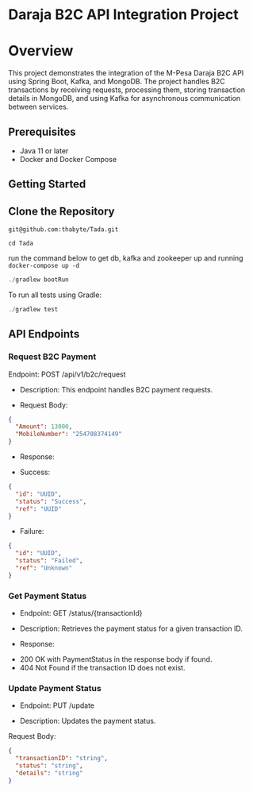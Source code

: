# Daraja B2C API Integration Project

# Overview
This project demonstrates the integration of the M-Pesa Daraja B2C API using Spring Boot, Kafka, and MongoDB. The project handles B2C transactions by receiving requests, processing them, storing transaction details in MongoDB, and using Kafka for asynchronous communication between services.

## Prerequisites
- Java 11 or later
- Docker and Docker Compose

## Getting Started
## Clone the Repository
``
git@github.com:thabyte/Tada.git
``

``
cd Tada
``

run the command below to get db, kafka and zookeeper up and running
``
docker-compose up -d
``
```js
./gradlew bootRun
```

To run all tests using Gradle:

```js
./gradlew test
```

## API Endpoints


### Request B2C Payment
   Endpoint: POST /api/v1/b2c/request

* Description: This endpoint handles B2C payment requests.

* Request Body:

```json
{
  "Amount": 13000,
  "MobileNumber": "254708374149"
}
```

* Response:

* Success:
```json
{
  "id": "UUID",
  "status": "Success",
  "ref": "UUID"
}

```

* Failure:
```json
{
  "id": "UUID",
  "status": "Failed",
  "ref": "Unknown"
}
```

### Get Payment Status
* Endpoint: GET /status/{transactionId}

* Description: Retrieves the payment status for a given transaction ID.

* Response:

- 200 OK with PaymentStatus in the response body if found.
- 404 Not Found if the transaction ID does not exist.


### Update Payment Status
* Endpoint: PUT /update

* Description: Updates the payment status.

Request Body:

```json
{
  "transactionID": "string",
  "status": "string",
  "details": "string"
}
```







